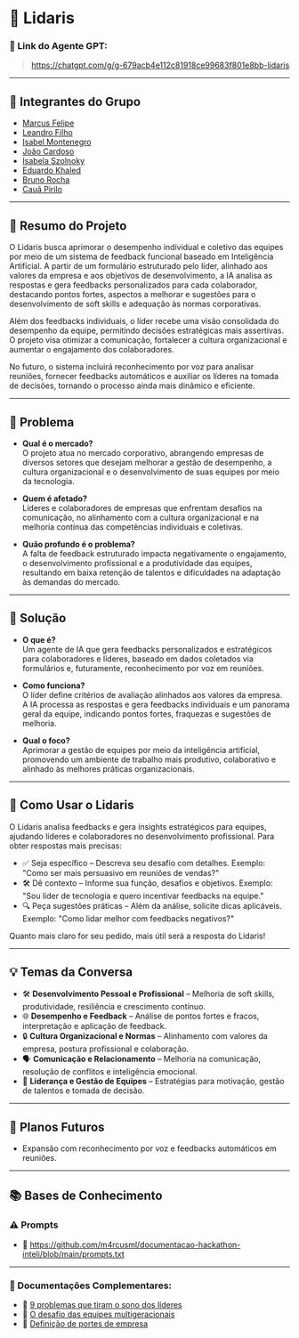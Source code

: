 # **🚀 Lidaris**

### **🔗 Link do Agente GPT:**  
> https://chatgpt.com/g/g-679acb4e112c81918ce99683f801e8bb-lidaris

---

## **👥 Integrantes do Grupo**  
- [Marcus Felipe](https://github.com/m4rcusml/)
- [Leandro Filho](https://github.com/Leandro-Filho)
- [Isabel Montenegro](https://github.com/IsabelMontenegro01)
- [João Cardoso](https://github.com/joaocardosodias)
- [Isabela Szolnoky](https://github.com/szcabral)
- [Eduardo Khaled](https://github.com/KhaledCoins)
- [Bruno Rocha](https://github.com/Brunorrochas)
- [Cauã Pirilo](https://github.com/c4uazinnnn)

---

## **📄 Resumo do Projeto**  

O Lidaris busca aprimorar o desempenho individual e coletivo das equipes por meio de um sistema de feedback funcional baseado em Inteligência Artificial. A partir de um formulário estruturado pelo líder, alinhado aos valores da empresa e aos objetivos de desenvolvimento, a IA analisa as respostas e gera feedbacks personalizados para cada colaborador, destacando pontos fortes, aspectos a melhorar e sugestões para o desenvolvimento de soft skills e adequação às normas corporativas.  

Além dos feedbacks individuais, o líder recebe uma visão consolidada do desempenho da equipe, permitindo decisões estratégicas mais assertivas. O projeto visa otimizar a comunicação, fortalecer a cultura organizacional e aumentar o engajamento dos colaboradores.  

No futuro, o sistema incluirá reconhecimento por voz para analisar reuniões, fornecer feedbacks automáticos e auxiliar os líderes na tomada de decisões, tornando o processo ainda mais dinâmico e eficiente.  

---

## **📌 Problema**  

- **Qual é o mercado?**  
O projeto atua no mercado corporativo, abrangendo empresas de diversos setores que desejam melhorar a gestão de desempenho, a cultura organizacional e o desenvolvimento de suas equipes por meio da tecnologia.  

- **Quem é afetado?**  
Líderes e colaboradores de empresas que enfrentam desafios na comunicação, no alinhamento com a cultura organizacional e na melhoria contínua das competências individuais e coletivas.  

- **Quão profundo é o problema?**  
A falta de feedback estruturado impacta negativamente o engajamento, o desenvolvimento profissional e a produtividade das equipes, resultando em baixa retenção de talentos e dificuldades na adaptação às demandas do mercado.  

---

## **🚀 Solução**  

- **O que é?**  
Um agente de IA que gera feedbacks personalizados e estratégicos para colaboradores e líderes, baseado em dados coletados via formulários e, futuramente, reconhecimento por voz em reuniões.  

- **Como funciona?**  
O líder define critérios de avaliação alinhados aos valores da empresa. A IA processa as respostas e gera feedbacks individuais e um panorama geral da equipe, indicando pontos fortes, fraquezas e sugestões de melhoria.  

- **Qual o foco?**  
Aprimorar a gestão de equipes por meio da inteligência artificial, promovendo um ambiente de trabalho mais produtivo, colaborativo e alinhado às melhores práticas organizacionais.  

---

## **🤖 Como Usar o Lidaris**

O Lidaris analisa feedbacks e gera insights estratégicos para equipes, ajudando líderes e colaboradores no desenvolvimento profissional. Para obter respostas mais precisas:

- ✅ Seja específico – Descreva seu desafio com detalhes. Exemplo: "Como ser mais persuasivo em reuniões de vendas?"
- 🛠️ Dê contexto – Informe sua função, desafios e objetivos. Exemplo: "Sou líder de tecnologia e quero incentivar feedbacks na equipe."
- 🔍 Peça sugestões práticas – Além da análise, solicite dicas aplicáveis. Exemplo: "Como lidar melhor com feedbacks negativos?"

Quanto mais claro for seu pedido, mais útil será a resposta do Lidaris!

---

## **💡 Temas da Conversa**   

- 🛠️ **Desenvolvimento Pessoal e Profissional** – Melhoria de soft skills, produtividade, resiliência e crescimento contínuo.  
- 🌐 **Desempenho e Feedback** – Análise de pontos fortes e fracos, interpretação e aplicação de feedback.  
- 🔒 **Cultura Organizacional e Normas** – Alinhamento com valores da empresa, postura profissional e colaboração.  
- 🗣️ **Comunicação e Relacionamento** – Melhoria na comunicação, resolução de conflitos e inteligência emocional.  
- 🎯 **Liderança e Gestão de Equipes** – Estratégias para motivação, gestão de talentos e tomada de decisão.   

---

## **🚀 Planos Futuros**
- Expansão com reconhecimento por voz e feedbacks automáticos em reuniões.

---

## **📚 Bases de Conhecimento**  
### **⚠️ Prompts**
- 📗 https://github.com/m4rcusml/documentacao-hackathon-inteli/blob/main/prompts.txt

---  

### **📖 Documentações Complementares:**  
- 🔗 [9 problemas que tiram o sono dos líderes](https://exame.com/carreira/lideres-modernos-problemas-antigos-veja-as-9-preocupacoes-que-estao-tirando-o-sono-dos-executivos/)
- 🔗 [O desafio das equipes multigeracionais](https://forbes.com.br/carreira/2023/11/8-em-cada-10-lideres-tem-dificuldade-de-comandar-equipes-multigeracionais/)
- 🔗 [Definição de portes de empresa](https://sebrae.com.br/Sebrae/Portal%20Sebrae/UFs/SP/Pesquisas/MPE_conceito_empregados.pdf)

